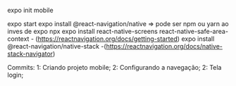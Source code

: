 expo init mobile

expo start
expo install @react-navigation/native => pode ser npm ou yarn ao inves de expo
npx expo install react-native-screens react-native-safe-area-context - (https://reactnavigation.org/docs/getting-started)
expo install @react-navigation/native-stack -(https://reactnavigation.org/docs/native-stack-navigator)


Commits:
1: Criando projeto mobile;
2: Configurando a navegação;
2: Tela login;